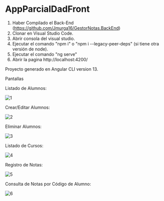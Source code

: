 # AppParcialDadFront

1. Haber Compilado el Back-End (https://github.com/Jmurga16/GestorNotas.BackEnd)
2. Clonar en Visual Studio Code.
3. Abrir consola del visual studio.
4. Ejecutar el comando "npm i" o "npm i --legacy-peer-deps" (si tiene otra versión de node).
5. Ejecutar el comando "ng serve"
6. Abrir la pagina http://localhost:4200/

Proyecto generado en Angular CLI version 13.

Pantallas

Listado de Alumnos:

![1](https://user-images.githubusercontent.com/58633633/195157285-0ada9fee-735a-4c28-806a-479f95b05eeb.png)

Crear/Editar Alumnos:

![2](https://user-images.githubusercontent.com/58633633/195157300-ca338334-543f-47f1-8087-0cc157574658.png)

Eliminar Alumnos:

![3](https://user-images.githubusercontent.com/58633633/195157311-e841ef84-9a40-48a5-81b5-77d46fbb7161.png)

Listado de Cursos:

![4](https://user-images.githubusercontent.com/58633633/195157332-df551a67-2b30-4242-9307-74d689fe9277.png)

Registro de Notas:

![5](https://user-images.githubusercontent.com/58633633/195157338-2cc5fe73-3ee6-4f3a-bc47-200bb0e3c973.png)

Consulta de Notas por Código de Alumno:

![6](https://user-images.githubusercontent.com/58633633/195157347-4a430cde-5986-472b-8984-0e6d1af2547a.png)
